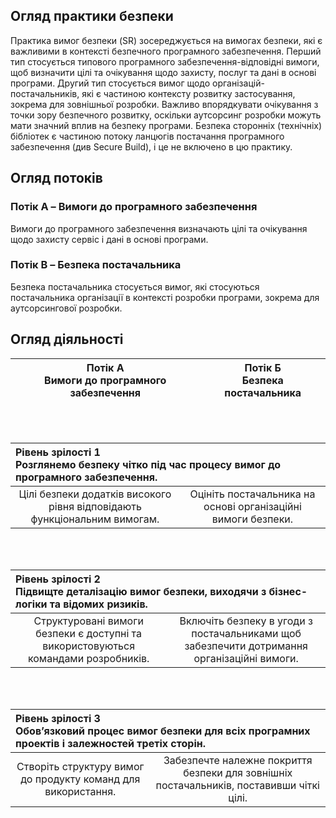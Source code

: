 ## Огляд практики безпеки
Практика вимог безпеки (SR) зосереджується на вимогах безпеки, які є важливими в контексті безпечного програмного забезпечення. Перший тип стосується типового програмного забезпечення-відповідні вимоги, щоб визначити цілі та очікування щодо захисту, послуг та дані в основі програми. Другий тип стосується вимог щодо організацій-постачальників, які є частиною контексту розвитку застосування, зокрема для зовнішньої розробки. Важливо впорядкувати очікування з точки зору безпечного розвитку, оскільки
аутсорсинг розробки можуть мати значний вплив на безпеку програми. Безпека cторонніх (технічніх) бібліотек є частиною потоку ланцюгів постачання програмного забезпечення (див Secure Build), і це не включено в цю практику.

## Огляд потоків
### Потік A – Вимоги до програмного забезпечення
Вимоги до програмного забезпечення визначають цілі та очікування щодо захисту
сервіс і дані в основі програми.

### Потік B – Безпека постачальника
Безпека постачальника стосується вимог, які стосуються постачальника
організації в контексті розробки програми, зокрема
для аутсорсингової розробки.

## Огляд діяльності

| Потік А <br/> Вимоги до програмного забезпечення | Потік Б <br/> Безпека постачальника|
|:-----------:|:---------:|

<br/>
<br/>

<table>
    <thead>
        <tr>
            <th colspan=2 align="left">Рівень зрілості 1 <br/>
Розглянемо безпеку чітко під час процесу вимог до програмного забезпечення.</th>
        </tr>
    </thead>
    <tbody>
        <tr>
            <td align="center">Цілі безпеки додатків високого рівня 
відповідають функціональним вимогам.</td>
            <td align="center">Оцініть постачальника на основі
організаційні вимоги безпеки.</td>
        </tr>
    </tbody>
</table>

<br/>
<br/>

<table>
    <thead>
        <tr>
            <th colspan=2 align="left">Рівень зрілості 2 <br/>
Підвищте деталізацію вимог безпеки, виходячи з бізнес-логіки та відомих ризиків.</th>
        </tr>
    </thead>
    <tbody>
        <tr>
            <td align="center">Структуровані вимоги безпеки є
доступні та використовуються командами розробників.</td>
            <td align="center">Включіть безпеку в угоди з постачальниками
щоб забезпечити дотримання
організаційні вимоги.</td>
        </tr>
    </tbody>
</table>
<br/>
<br/>

<table>
    <thead>
        <tr>
            <th colspan=2 align="left">Рівень зрілості 3 <br/>
Обов’язковий процес вимог безпеки для всіх програмних проектів і залежностей третіх сторін.</th>
        </tr>
    </thead>
    <tbody>
        <tr>
            <td align="center">Створіть структуру вимог до продукту
команд для використання.</td>
            <td align="center">Забезпечте належне покриття безпеки для зовнішніх
постачальників, поставивши чіткі цілі.</td>
        </tr>
    </tbody>
</table>
